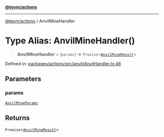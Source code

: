 [**@tevm/actions**](../README.md)

***

[@tevm/actions](../globals.md) / AnvilMineHandler

# Type Alias: AnvilMineHandler()

> **AnvilMineHandler** = (`params`) => `Promise`\<[`AnvilMineResult`](AnvilMineResult.md)\>

Defined in: [packages/actions/src/anvil/AnvilHandler.ts:48](https://github.com/evmts/tevm-monorepo/blob/main/packages/actions/src/anvil/AnvilHandler.ts#L48)

## Parameters

### params

[`AnvilMineParams`](AnvilMineParams.md)

## Returns

`Promise`\<[`AnvilMineResult`](AnvilMineResult.md)\>
